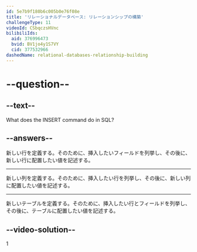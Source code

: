 ```yaml
---
id: 5e7b9f180b6c005b0e76f08e
title: 'リレーショナルデータベース: リレーションシップの構築'
challengeType: 11
videoId: CSbqczsHVnc
bilibiliIds:
  aid: 376996473
  bvid: BV1jo4y1S7VY
  cid: 377532966
dashedName: relational-databases-relationship-building
---
```


# --question--

## --text--

What does the INSERT command do in SQL?

## --answers--

新しい行を定義する。そのために、挿入したいフィールドを列挙し、その後に、新しい行に配置したい値を記述する。

---

新しい列を定義する。そのために、挿入したい行を列挙し、その後に、新しい列に配置したい値を記述する。

---

新しいテーブルを定義する。そのために、挿入したい行とフィールドを列挙し、その後に、テーブルに配置したい値を記述する。

## --video-solution--

1

